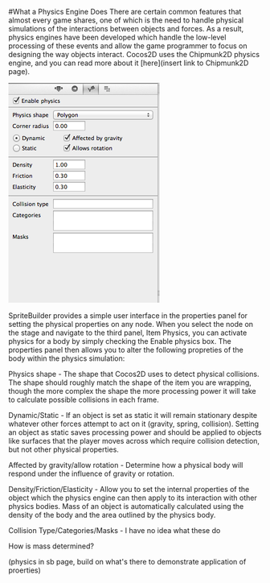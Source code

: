 #What a Physics Engine Does
There are certain common features that almost every game shares, one of which is the need to handle physical simulations of the interactions between objects and forces.  As a result, physics engines have been developed which handle the low-level processing of these events and allow the game programmer to focus on designing the way objects interact.  Cocos2D uses the Chipmunk2D physics engine, and you can read more about it [here](insert link to Chipmunk2D page).

![image](physicsProperties.png)

SpriteBuilder provides a simple user interface in the properties panel for setting the physical properties on any node.  When you select the node on the stage and navigate to the third panel, Item Physics, you can activate physics for a body by simply checking the Enable physics box.  The properties panel then allows you to alter the following propreties of the body within the physics simulation:

Physics shape - The shape that Cocos2D uses to detect physical collisions.  The shape should roughly match the shape of the item you are wrapping, though the more complex the shape the more processing power it will take to calculate possible collisions in each frame.

Dynamic/Static - If an object is set as static it will remain stationary despite whatever other forces attempt to act on it (gravity, spring, collision).  Setting an object as static saves processing power and should be applied to objects like surfaces that the player moves across which require collision detection, but not other physical properties.

Affected by gravity/allow rotation - Determine how a physical body will respond under the influence of gravity or rotation.

Density/Friction/Elasticity - Allow you to set the internal properties of the object which the physics engine can then apply to its interaction with other physics bodies.  Mass of an object is automatically calculated using the density of the body and the area outlined by the physics body.

Collision Type/Categories/Masks - I have no idea what these do

How is mass determined?

(physics in sb page, build on what's there to demonstrate application of proerties)